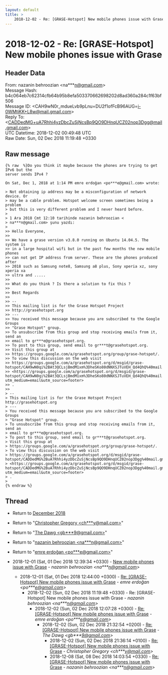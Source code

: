 ```yaml
---
layout: default
title: >
    2018-12-02 - Re: [GRASE-Hotspot] New mobile phones issue with Grase
---
```


# 2018-12-02 - Re: [GRASE-Hotspot] New mobile phones issue with Grase

## Header Data

From: nazanin behroozian \<na***n@gmail.com\><br>
Message Hash: b4c064eb7c62314cfb64b95b8efa503370662698202d8ad360a284c1f63bf506<br>
Message ID: \<CAH9wN0r_mdueLvb9pLnu=DU2f1ofFcB96AUG=i-0WMtjKK+L8w@mail.gmail.com\><br>
Reply To: \<CADDedMG+uA7Rhhi4yzDbcZuSjNcsBp9QO9DHnqUCZ02nop3Dgg@mail.gmail.com\><br>
UTC Datetime: 2018-12-02 00:49:48 UTC<br>
Raw Date: Sun, 02 Dec 2018 11:19:48 +0330<br>

## Raw message

```
{% raw  %}Do you think it maybe because the phones are trying to get IPv6 but the
server sends IPv4 ?

On Sat, Dec 1, 2018 at 1:14 PM emre erdoğan <po***e@gmail.com> wrote:

> Not obtaining ip address may be a misconfiguration of network device. Or
> may be a cable problem. Hotspot welcome screen sometimes being a problem
> but this is very different problem and I never heard before.
>
> 1 Ara 2018 Cmt 12:10 tarihinde nazanin behroozian <
> na***n@gmail.com> şunu yazdı:
>
>> Hello Everyone,
>>
>> We have a grase version v3.8.0 running on Ubuntu 14.04.5. The system is
>> in a large hospital wifi but in the past few months the new mobile phones
>> can not get IP address from server. These are the phones produced after
>> 2018 such as Samsung note8, Samsung a8 plus, Sony xperia xz, sony xperia xa
>> ultra and .....
>>
>> What do you think ? Is there a solution to fix this ?
>>
>> Best Regards
>>
>> --
>> This mailing list is for the Grase Hotspot Project
>> http://grasehotspot.org
>> ---
>> You received this message because you are subscribed to the Google Groups
>> "Grase Hotspot" group.
>> To unsubscribe from this group and stop receiving emails from it, send an
>> email to gr***e@grasehotspot.org.
>> To post to this group, send email to gr***t@grasehotspot.org.
>> Visit this group at
>> https://groups.google.com/a/grasehotspot.org/group/grase-hotspot/.
>> To view this discussion on the web visit
>> https://groups.google.com/a/grasehotspot.org/d/msgid/grase-hotspot/CAH9wN0qi%2BAt3QCLsjBmdM1xm%3DheSKo80dNNXSJTuVEH_Qd4QhQ%40mail.gmail.com
>> <https://groups.google.com/a/grasehotspot.org/d/msgid/grase-hotspot/CAH9wN0qi%2BAt3QCLsjBmdM1xm%3DheSKo80dNNXSJTuVEH_Qd4QhQ%40mail.gmail.com?utm_medium=email&utm_source=footer>
>> .
>>
> --
> This mailing list is for the Grase Hotspot Project http://grasehotspot.org
> ---
> You received this message because you are subscribed to the Google Groups
> "Grase Hotspot" group.
> To unsubscribe from this group and stop receiving emails from it, send an
> email to gr***e@grasehotspot.org.
> To post to this group, send email to gr***t@grasehotspot.org.
> Visit this group at
> https://groups.google.com/a/grasehotspot.org/group/grase-hotspot/.
> To view this discussion on the web visit
> https://groups.google.com/a/grasehotspot.org/d/msgid/grase-hotspot/CADDedMG%2BuA7Rhhi4yzDbcZuSjNcsBp9QO9DHnqUCZ02nop3Dgg%40mail.gmail.com
> <https://groups.google.com/a/grasehotspot.org/d/msgid/grase-hotspot/CADDedMG%2BuA7Rhhi4yzDbcZuSjNcsBp9QO9DHnqUCZ02nop3Dgg%40mail.gmail.com?utm_medium=email&utm_source=footer>
> .
>
{% endraw %}
```

## Thread

+ Return to [December 2018](/archive/2018/12)

+ Return to "[Christopher Gregory <ch***y<span>@</span>mail.com>](/authors/ch___y_at_mail_com)"
+ Return to "[The Dawg <gb***9<span>@</span>gmail.com>](/authors/gb___9_at_gmail_com)"
+ Return to "[nazanin behroozian <na***n<span>@</span>gmail.com>](/authors/na___n_at_gmail_com)"
+ Return to "[emre erdoğan <po***e<span>@</span>gmail.com>](/authors/po___e_at_gmail_com)"

+ 2018-12-01 (Sat, 01 Dec 2018 12:39:34 +0330) - [New mobile phones issue with Grase](/archive/2018/12/d2fe2a1298f7fc72b72e606abaf33af22be8e0b6da64bb66cffc77cfe118b69e) - _nazanin behroozian \<na***n@gmail.com\>_
  + 2018-12-01 (Sat, 01 Dec 2018 12:44:00 +0300) - [Re: [GRASE-Hotspot] New mobile phones issue with Grase](/archive/2018/12/15f167928d33cf58abf5e15749bb5aadd196cbc37ec47b77c60ab150c5816b26) - _emre erdoğan \<po***e@gmail.com\>_
    + 2018-12-02 (Sun, 02 Dec 2018 11:19:48 +0330) - Re: [GRASE-Hotspot] New mobile phones issue with Grase - _nazanin behroozian \<na***n@gmail.com\>_
      + 2018-12-02 (Sun, 02 Dec 2018 12:07:28 +0300) - [Re: [GRASE-Hotspot] New mobile phones issue with Grase](/archive/2018/12/f67a9368da60e5e32e67a82c1f239d4ef746c04600761f745d7987941678fc86) - _emre erdoğan \<po***e@gmail.com\>_
        + 2018-12-02 (Sun, 02 Dec 2018 21:32:54 +0200) - [Re: [GRASE-Hotspot] New mobile phones issue with Grase](/archive/2018/12/b9cec56be54a20cce3bc4c7173fd486123b36b4ed93f1e9b0a667c7b751b11b2) - _The Dawg \<gb***9@gmail.com\>_
          + 2018-12-02 (Sun, 02 Dec 2018 21:36:14 +0100) - [Re: [GRASE-Hotspot] New mobile phones issue with Grase](/archive/2018/12/ba8475c2f6117990ca646afc374471fc40a10ad703a5a9523ee6e7d36062520e) - _Christopher Gregory \<ch***y@mail.com\>_
          + 2018-12-08 (Sat, 08 Dec 2018 14:03:54 +0330) - [Re: [GRASE-Hotspot] New mobile phones issue with Grase](/archive/2018/12/d0ed8c9c093426a6070056f7d60dea7c420907e2451cb87945e6474cd35d2c77) - _nazanin behroozian \<na***n@gmail.com\>_

